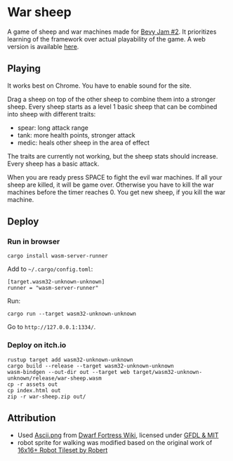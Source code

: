
# War sheep

A game of sheep and war machines made for [Bevy Jam #2](https://itch.io/jam/bevy-jam-2). It prioritizes learning of the framework over actual playability of the game. A web version is available [here](https://jbargu.github.io/war-sheep/).

## Playing

It works best on Chrome. You have to enable sound for the site.

Drag a sheep on top of the other sheep to combine them into a stronger sheep. Every sheep starts as a level 1 basic sheep that can be combined into sheep with different traits:

- spear: long attack range
- tank: more health points, stronger attack
- medic: heals other sheep in the area of effect


The traits are currently not working, but the sheep stats should increase. Every sheep has a basic attack.

When you are ready press SPACE to fight the evil war machines. If all your sheep are killed, it will be game over. Otherwise you have to kill the war machines before the timer reaches 0. You get new sheep, if you kill the war machine.

## Deploy

### Run in browser
```
cargo install wasm-server-runner 
```

Add to `~/.cargo/config.toml`:
```
[target.wasm32-unknown-unknown]
runner = "wasm-server-runner"
```

Run:
```
cargo run --target wasm32-unknown-unknown
```

Go to `http://127.0.0.1:1334/`.

### Deploy on itch.io
```
rustup target add wasm32-unknown-unknown 
cargo build --release --target wasm32-unknown-unknown 
wasm-bindgen --out-dir out --target web target/wasm32-unknown-unknown/release/war-sheep.wasm
cp -r assets out
cp index.html out
zip -r war-sheep.zip out/
```

## Attribution
- Used [Ascii.png](./assets/Ascii.png) from [Dwarf Fortress Wiki](https://dwarffortresswiki.org/Tileset_repository#Herrbdog_7x7_tileset.gif), licensed under [GFDL & MIT](https://dwarffortresswiki.org/index.php/Dwarf_Fortress_Wiki:Copyrights)
- robot sprite for walking was modified based on the original work of [16x16+ Robot Tileset by Robert](https://0x72.itch.io/16x16-robot-tileset)

